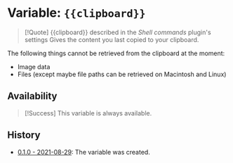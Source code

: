 # Variable: `{{clipboard}}`
> [!Quote] {{clipboard}} described in the *Shell commands* plugin's settings
> Gives the content you last copied to your clipboard.


The following things cannot be retrieved from the clipboard at the moment:
- Image data
- Files (except maybe file paths can be retrieved on Macintosh and Linux)

## Availability
> [!Success] This variable is always available.

## History
- [0.1.0 - 2021-08-29](https://github.com/Taitava/obsidian-shellcommands/blob/main/CHANGELOG.md#010---2021-08-29): The variable was created.